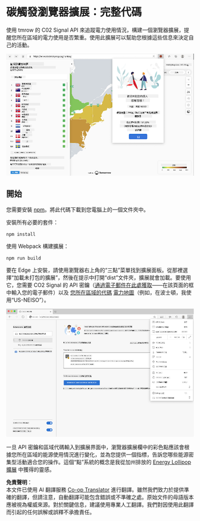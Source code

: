 <!--
CO_OP_TRANSLATOR_METADATA:
{
  "original_hash": "dd58ae1b7707034f055718c1b68bc8de",
  "translation_date": "2025-08-25T23:53:59+00:00",
  "source_file": "5-browser-extension/solution/translation/README.hi.md",
  "language_code": "mo"
}
-->
# 碳觸發瀏覽器擴展：完整代碼

使用 tmrow 的 C02 Signal API 來追蹤電力使用情況，構建一個瀏覽器擴展，提醒您所在區域的電力使用是否繁重。使用此擴展可以幫助您根據這些信息來決定自己的活動。

![擴展截圖](../../../../../translated_images/extension-screenshot.0e7f5bfa110e92e3875e1bc9405edd45a3d2e02963e48900adb91926a62a5807.mo.png)

## 開始

您需要安裝 [npm](https://npmjs.com)。將此代碼下載到您電腦上的一個文件夾中。

安裝所有必要的套件：

```
npm install
```

使用 Webpack 構建擴展：

```
npm run build
```

要在 Edge 上安裝，請使用瀏覽器右上角的“三點”菜單找到擴展面板。從那裡選擇“加載未打包的擴展”，然後在提示中打開“dist”文件夾，擴展就會加載。要使用它，您需要 CO2 Signal 的 API 密鑰（[通過電子郵件在此處獲取](https://www.co2signal.com/)——在該頁面的框中輸入您的電子郵件）以及 [您所在區域的代碼](http://api.electricitymap.org/v3/zones) [電力地圖](https://www.electricitymap.org/map)（例如，在波士頓，我使用“US-NEISO”）。

![安裝](../../../../../translated_images/install-on-edge.78634f02842c48283726c531998679a6f03a45556b2ee99d8ff231fe41446324.mo.png)

一旦 API 密鑰和區域代碼輸入到擴展界面中，瀏覽器擴展欄中的彩色點應該會根據您所在區域的能源使用情況進行變化，並為您提供一個指標，告訴您哪些能源密集型活動適合您的操作。這個“點”系統的概念是我從加州排放的 [Energy Lollipop 擴展](https://energylollipop.com/) 中獲得的靈感。

**免責聲明**：  
本文件已使用 AI 翻譯服務 [Co-op Translator](https://github.com/Azure/co-op-translator) 進行翻譯。雖然我們致力於提供準確的翻譯，但請注意，自動翻譯可能包含錯誤或不準確之處。原始文件的母語版本應被視為權威來源。對於關鍵信息，建議使用專業人工翻譯。我們對因使用此翻譯而引起的任何誤解或誤釋不承擔責任。